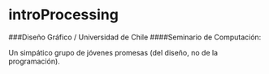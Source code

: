 # introProcessing

###Diseño Gráfico / Universidad de Chile
####Seminario de Computación:

Un simpático grupo de jóvenes promesas (del diseño, no de la programación).